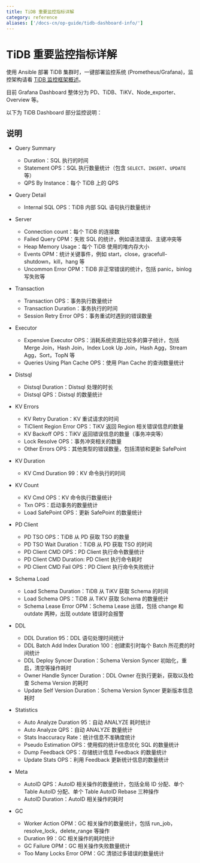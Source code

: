 ```yaml
---
title: TiDB 重要监控指标详解
category: reference
aliases: ['/docs-cn/op-guide/tidb-dashboard-info/']
---
```


# TiDB 重要监控指标详解

使用 Ansible 部署 TiDB 集群时，一键部署监控系统 (Prometheus/Grafana)，监控架构请看 [TiDB 监控框架概述](/dev/how-to/monitor/overview.md)。

目前 Grafana Dashboard 整体分为 PD、TiDB、TiKV、Node\_exporter、Overview 等。

以下为 TiDB Dashboard 部分监控说明：

## 说明

- Query Summary
  - Duration：SQL 执行的时间
  - Statement OPS：SQL 执行数量统计（包含 `SELECT`、`INSERT`、`UPDATE` 等）
  - QPS By Instance：每个 TiDB 上的 QPS

- Query Detail
  - Internal SQL OPS：TiDB 内部 SQL 语句执行数量统计

- Server
  - Connection count：每个 TiDB 的连接数
  - Failed Query OPM：失败 SQL 的统计，例如语法错误、主键冲突等
  - Heap Memory Usage：每个 TiDB 使用的堆内存大小
  - Events OPM：统计关键事件，例如 start，close，gracefull-shutdown，kill，hang 等
  - Uncommon Error OPM：TiDB 非正常错误的统计，包括 panic，binlog 写失败等

- Transaction
  - Transaction OPS：事务执行数量统计
  - Transaction Duration：事务执行的时间
  - Session Retry Error OPS：事务重试时遇到的错误数量

- Executor
  - Expensive Executor OPS：消耗系统资源比较多的算子统计，包括 Merge Join，Hash Join，Index Look Up Join，Hash Agg，Stream Agg，Sort，TopN 等
  - Queries Using Plan Cache OPS：使用 Plan Cache 的查询数量统计

- Distsql
  - Distsql Duration：Distsql 处理的时长
  - Distsql QPS：Distsql 的数量统计

- KV Errors
  - KV Retry Duration：KV 重试请求的时间
  - TiClient Region Error OPS：TiKV 返回 Region 相关错误信息的数量
  - KV Backoff OPS：TiKV 返回错误信息的数量（事务冲突等）
  - Lock Resolve OPS：事务冲突相关的数量
  - Other Errors OPS：其他类型的错误数量，包括清锁和更新 SafePoint

- KV Duration
  - KV Cmd Duration 99：KV 命令执行的时间

- KV Count
  - KV Cmd OPS：KV 命令执行数量统计
  - Txn OPS：启动事务的数量统计
  - Load SafePoint OPS：更新 SafePoint 的数量统计

- PD Client
  - PD TSO OPS：TiDB 从 PD 获取 TSO 的数量
  - PD TSO Wait Duration：TiDB 从 PD 获取 TSO 的时间
  - PD Client CMD OPS：PD Client 执行命令数量统计
  - PD Client CMD Duration: PD Client 执行命令耗时
  - PD Client CMD Fail OPS：PD Client 执行命令失败统计

- Schema Load
  - Load Schema Duration：TiDB 从 TiKV 获取 Schema 的时间
  - Load Schema OPS：TiDB 从 TiKV 获取 Schema 的数量统计
  - Schema Lease Error OPM：Schema Lease 出错，包括 change 和 outdate 两种，出现 outdate 错误时会报警

- DDL
  - DDL Duration 95：DDL 语句处理时间统计
  - DDL Batch Add Index Duration 100：创建索引时每个 Batch 所花费的时间统计
  - DDL Deploy Syncer Duration：Schema Version Syncer 初始化，重启，清空等操作耗时
  - Owner Handle Syncer Duration：DDL Owner 在执行更新，获取以及检查 Schema Version 的耗时
  - Update Self Version Duration：Schema Version Syncer 更新版本信息耗时

- Statistics
  - Auto Analyze Duration 95：自动 ANALYZE 耗时统计
  - Auto Analyze QPS：自动 ANALYZE 数量统计
  - Stats Inaccuracy Rate：统计信息不准确度统计
  - Pseudo Estimation OPS：使用假的统计信息优化 SQL 的数量统计
  - Dump Feedback OPS：存储统计信息 Feedback 的数量统计
  - Update Stats OPS：利用 Feedback 更新统计信息的数量统计

- Meta
  - AutoID QPS：AutoID 相关操作的数量统计，包括全局 ID 分配、单个 Table AutoID 分配、单个 Table AutoID Rebase 三种操作
  - AutoID Duration：AutoID 相关操作的耗时

- GC
  - Worker Action OPM：GC 相关操作的数量统计，包括 run\_job，resolve\_lock，delete\_range 等操作
  - Duration 99：GC 相关操作的耗时统计
  - GC Failure OPM：GC 相关操作失败数量统计
  - Too Many Locks Error OPM：GC 清锁过多错误的数量统计
